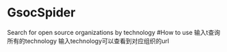 # GsocSpider
Search for open source organizations by technology
#How to use
输入t查询所有的technology
输入technology可以查看到对应组织的url
